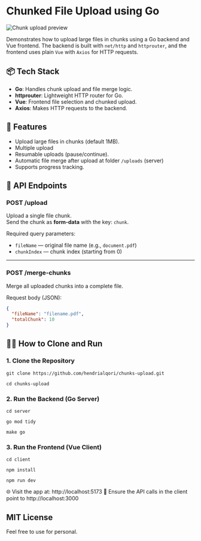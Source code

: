 # Chunked File Upload using Go 
![Chunk upload preview](assets/chunks-upload.gif)

Demonstrates how to upload large files in chunks using a Go backend and Vue frontend. The backend is built with `net/http` and `httprouter`, and the frontend uses plain `Vue` with `Axios` for HTTP requests.

## 📦 Tech Stack

- **Go**: Handles chunk upload and file merge logic.
- **httprouter**: Lightweight HTTP router for Go.
- **Vue**: Frontend file selection and chunked upload.
- **Axios**: Makes HTTP requests to the backend.


## 🚀 Features
- Upload large files in chunks (default 1MB).
- Multiple upload
- Resumable uploads (pause/continue).
- Automatic file merge after upload at folder `/uploads` (server)
- Supports progress tracking.

## 🚀 API Endpoints

### POST /upload

Upload a single file chunk.  
Send the chunk as **form-data** with the key: `chunk`.

Required query parameters:  
- `fileName` — original file name (e.g., `document.pdf`)  
- `chunkIndex` — chunk index (starting from 0)

---

### POST /merge-chunks

Merge all uploaded chunks into a complete file.

Request body (JSON):

```json
{
  "fileName": "filename.pdf",
  "totalChunk": 10
}
```

## 🧑‍💻 How to Clone and Run

### 1. Clone the Repository

```
git clone https://github.com/hendrialqori/chunks-upload.git

cd chunks-upload
```
### 2. Run the Backend (Go Server)

```
cd server

go mod tidy

make go
```

### 3. Run the Frontend (Vue Client)

```
cd client

npm install

npm run dev
```

🌐 Visit the app at: http://localhost:5173
🔗 Ensure the API calls in the client point to http://localhost:3000

## MIT License
Feel free to use for personal.
